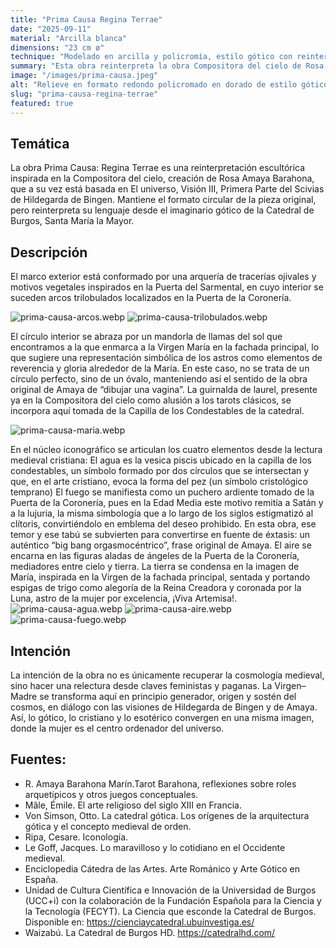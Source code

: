```yaml
---
title: "Prima Causa Regina Terrae"
date: "2025-09-11"
material: "Arcilla blanca"
dimensions: "23 cm ø"
technique: "Modelado en arcilla y policromía, estilo gótico con reinterpretaciones contemporáneas"
summary: "Esta obra reinterpreta la obra Compositora del cielo de Rosa Amaya Barahona desde la visión gótica de la Catedral de Burgos, donde la mujer se alza como Reina Tierra y principio originador del cosmos."
image: "/images/prima-causa.jpeg"
alt: "Relieve en formato redondo policromado en dorado de estilo gótico con una figura femenina central rodeada de elementos naturales y cósmicos"
slug: "prima-causa-regina-terrae"
featured: true
---
```

## Temática
La obra Prima Causa: Regina Terrae es una reinterpretación escultórica inspirada en la Compositora del cielo,  creación de Rosa Amaya Barahona, que a su vez está basada en El universo, Visión III, Primera Parte del Scivias de Hildegarda de Bingen. Mantiene el formato circular de la pieza original, pero reinterpreta su lenguaje desde el imaginario gótico de la Catedral de Burgos, Santa María la Mayor.

## Descripción
El marco exterior está conformado por una arquería de tracerías ojivales y motivos vegetales inspirados en la Puerta del Sarmental, en cuyo interior se suceden arcos trilobulados localizados en la Puerta de la Coronería.

![prima-causa-arcos.webp](../../../public/images/prima-causa-arcos.webp)
![prima-causa-trilobulados.webp](../../../public/images/prima-causa-trilobulados.webp)

El círculo interior se abraza por un mandorla de llamas del sol que encontramos a la que enmarca a la Virgen María en la fachada principal, lo que sugiere una representación simbólica de los astros como elementos de reverencia y gloria alrededor de la María. En este caso, no se trata de un círculo perfecto, sino de un óvalo, manteniendo así el sentido de la obra original de Amaya de “dibujar una vagina”. La guirnalda de laurel, presente ya en la Compositora del cielo como alusión a los tarots clásicos, se incorpora aquí tomada de la Capilla de los Condestables de la catedral.

![prima-causa-maria.webp](../../../public/images/prima-causa-maria.webp)

En el núcleo iconográfico se articulan los cuatro elementos desde la lectura medieval cristiana:
El agua es la vesica piscis ubicado en la capilla de los condestables, un símbolo formado por dos círculos que se intersectan y que, en el arte cristiano, evoca la forma del pez (un símbolo cristológico temprano)
El fuego se manifiesta como un puchero ardiente tomado de la Puerta de la Coronería, pues en la Edad Media este motivo remitía a Satán y a la lujuria, la misma simbología que a lo largo de los siglos estigmatizó al clítoris, convirtiéndolo en emblema del deseo prohibido. En esta obra, ese temor y ese tabú se subvierten para convertirse en fuente de éxtasis: un auténtico “big bang orgasmocéntrico”, frase original de Amaya.
El aire se encarna en las figuras aladas de ángeles de la Puerta de la Coronería, mediadores entre cielo y tierra.
La tierra se condensa en la imagen de María, inspirada en la Virgen de la fachada principal, sentada y portando espigas de trigo como alegoría de la Reina Creadora y coronada por la Luna, astro de la mujer por excelencia, ¡Viva Artemisa!.
![prima-causa-agua.webp](../../../public/images/prima-causa-agua.webp)
![prima-causa-aire.webp](../../../public/images/prima-causa-aire.webp)
![prima-causa-fuego.webp](../../../public/images/prima-causa-fuego.webp)
## Intención

La intención de la obra no es únicamente recuperar la cosmología medieval, sino hacer una relectura desde claves feministas y paganas. La Virgen–Madre se transforma aquí en principio generador, origen y sostén del cosmos, en diálogo con las visiones de Hildegarda de Bingen y de Amaya. Así, lo gótico, lo cristiano y lo esotérico convergen en una misma imagen, donde la mujer es el centro ordenador del universo.

## Fuentes:
* R. Amaya Barahona Marín.Tarot Barahona, reflexiones sobre roles arquetípicos y otros juegos conceptuales.
* Mâle, Émile. El arte religioso del siglo XIII en Francia.
* Von Simson, Otto. La catedral gótica. Los orígenes de la arquitectura gótica y el concepto medieval de orden.
* Ripa, Cesare. Iconología.
* Le Goff, Jacques. Lo maravilloso y lo cotidiano en el Occidente medieval.
* Enciclopedia Cátedra de las Artes. Arte Románico y Arte Gótico en España.
* Unidad de Cultura Científica e Innovación de la Universidad de Burgos (UCC+i) con la colaboración de la Fundación Española para la Ciencia y la Tecnología (FECYT). La Ciencia que esconde la Catedral de Burgos. Disponible en: https://cienciaycatedral.ubuinvestiga.es/
* Waizabú. La Catedral de Burgos HD. https://catedralhd.com/
